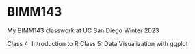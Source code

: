 # BIMM143
My BIMM143 classwork at UC San Diego Winter 2023

Class 4: Introduction to R
Class 5: Data Visualization with ggplot
